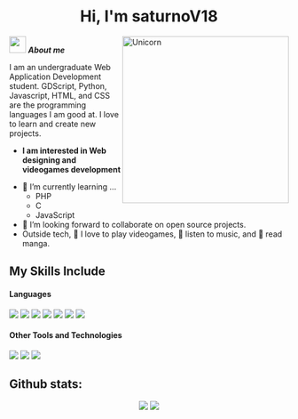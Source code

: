 <!--## Hi there 👋-->

<!--
**saturnoV18/saturnoV18** is a ✨ _special_ ✨ repository because its `README.md` (this file) appears on your GitHub profile.

Here are some ideas to get you started:

- 🔭 I’m currently working on ...
- 🌱 I’m currently learning ...
- 👯 I’m looking to collaborate on ...
- 🤔 I’m looking for help with ...
- 💬 Ask me about ...
- 📫 How to reach me: ...
- 😄 Pronouns: ...
- ⚡ Fun fact: ...
https://c.tenor.com/GN73MKBawZYAAAAi/busy-cute.gif
-->
<h1 align="center">Hi, I'm saturnoV18</h1>
<img align="right" width=300px alt="Unicorn" src="https://media1.giphy.com/media/v1.Y2lkPTc5MGI3NjExeWNrZ3N4Z2hmYW1pZjQ5Nnp6bHloMWI2dzZqaWJ6ZjZpa3Ntc3h0OSZlcD12MV9pbnRlcm5hbF9naWZfYnlfaWQmY3Q9Zw/sIIhZliB2McAo/200.webp" />

<img src="https://media.giphy.com/media/ObNTw8Uzwy6KQ/giphy.gif" width="30px">&nbsp;***About me***

I am an undergraduate Web Application Development student. GDScript, Python, Javascript, HTML, and CSS are the programming languages I am good at. I love to learn and create new projects.
* **I am interested in Web designing and videogames development**
- 🌱 I’m currently learning ...
  - PHP
  - C
  - JavaScript
- 👯 I’m looking forward to collaborate on open source projects.
- Outside tech, 👾 I love to play videogames, 🎵 listen to music, and 📖 read manga.
<!--
- ✔ Ask me about anything, I am happy to help, only if the ball is in my court!😉<br>
- 📫 Reach out to me at: <a href="bhargavi.kurukunda@students.iiit.ac.in">bhargavi.kurukunda@students.iiit.ac.in</a>
-->
<h2>My Skills Include</h2>
<h4>Languages</h4>
<span>
  <img src="https://img.shields.io/badge/html5-%23E34F26.svg?style=for-the-badge&logo=html5&logoColor=white">
  <img src="https://img.shields.io/badge/css3-%231572B6.svg?style=for-the-badge&logo=css3&logoColor=white">
  <img src="https://img.shields.io/badge/c-%2300599C.svg?style=for-the-badge&logo=c&logoColor=white">
  <img src="https://img.shields.io/badge/c%23-%23239120.svg?style=for-the-badge&logo=csharp&logoColor=white">
  <img src="https://img.shields.io/badge/python-3670A0?style=for-the-badge&logo=python&logoColor=ffdd54">
  <img src="https://img.shields.io/badge/javascript-%23323330.svg?style=for-the-badge&logo=javascript&logoColor=%23F7DF1E">
  <img src="https://img.shields.io/badge/java-%23ED8B00.svg?style=for-the-badge&logo=openjdk&logoColor=white">
</span>
<h4>Other Tools and Technologies</h4>
<span>
  <img src="https://img.shields.io/badge/Arch%20Linux-1793D1?logo=arch-linux&logoColor=fff&style=for-the-badge">
  <img src="https://img.shields.io/badge/Debian-D70A53?style=for-the-badge&logo=debian&logoColor=white">
  <img src="https://img.shields.io/badge/Fedora-294172?style=for-the-badge&logo=fedora&logoColor=white">
</span>

<h2>Github stats:</h2>
<div align="center">
  
[![](https://github-readme-stats.vercel.app/api?username=saturnoV18&show_icons=true&theme=tokyonight&hide_border=true&locale=en)](https://github.com/saturnoV18)
[![](https://github-readme-streak-stats.herokuapp.com/?user=saturnoV18&theme=material-palenight)](https://github.com/saturnoV18)
</div>
